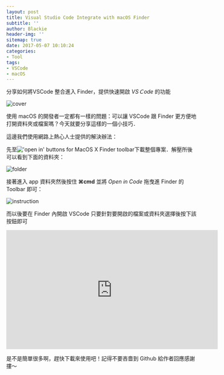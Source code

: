 ```yaml
---
layout: post
title: Visual Studio Code Integrate with macOS Finder
subtitle: ''
author: Blackie
header-img: ''
sitemap: true
date: 2017-05-07 10:10:24
categories:
- Tool
tags:
- VSCode
- macOS
---
```


分享如何將VSCode 整合進入 Finder，提供快速開啟 *VSＣode* 的功能 

<!-- More -->

![cover](cover.png)

使用 macOS 的開發者一定都有一樣的問題：可以讓 VSCode 跟 Finder 更方便地打開資料夾或檔案嗎？今天就要分享這樣的一個小技巧．

這邊我們使用網路上熱心人士提供的解決辦法：

先至!['open in' buttons for MacOS X Finder toolbar](https://github.com/cnstntn-kndrtv/open-in-buttons-for-finder-toolbar)下載整個專案．解壓所後可以看到下面的資料夾：

![folder](folder.png)

接著進入 app 資料夾然後按住 **⌘cmd** 並將 *Open in Code* 拖曳進 Finder 的 Toolbar 即可：

![instruction](instruction.png)

而以後要在 Finder 內開啟 VSCode 只要針對要開啟的檔案或資料夾選擇後按下該按鈕即可

<iframe width="560" height="315" src="https://www.youtube.com/embed/EC6Xhh1bEWc?ecver=2" frameborder="0" allowfullscreen></iframe>

是不是簡單很多啊，趕快下載來使用吧！記得不要吝嗇到 Github 給作者回應感謝摟～